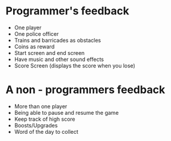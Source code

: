 # Programmer's feedback

- One player
- One police officer
- Trains and barricades as obstacles
- Coins as reward
- Start screen and end screen
- Have music and other sound effects
- Score Screen (displays the score when you lose)


# A non - programmers feedback

- More than one player
- Being able to pause and resume the game
- Keep track of high score
- Boosts/Upgrades
- Word of the day to collect